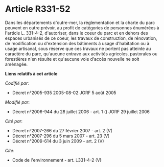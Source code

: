 # Article R331-52

Dans les départements d'outre-mer, la réglementation et la charte du parc peuvent en outre prévoir, au profit de catégories
de personnes énumérées à l'article L. 331-4-2, d'autoriser, dans le coeur du parc et en dehors des espaces urbanisés de ce
coeur, les travaux de construction, de rénovation, de modification ou d'extension des bâtiments à usage d'habitation ou à
usage artisanal, sous réserve que ces travaux ne portent pas atteinte au caractère du parc, qu'aucune entrave aux activités
agricoles, pastorales ou forestières n'en résulte et qu'aucune voie d'accès nouvelle ne soit aménagée.

**Liens relatifs à cet article**

_Codifié par_:

  - Décret n°2005-935 2005-08-02 JORF 5 août 2005

_Modifié par_:

  - Décret n°2006-944 du 28 juillet 2006 - art. 1 () JORF 29 juillet 2006

_Cité par_:

  - Décret n°2007-266 du 27 février 2007 - art. 2 (V)
  - Décret n°2007-296 du 5 mars 2007 - art. 23 (V)
  - Décret n°2009-614 du 3 juin 2009 - art. 2 (V)

_Cite_:

  - Code de l'environnement - art. L331-4-2 (V)
